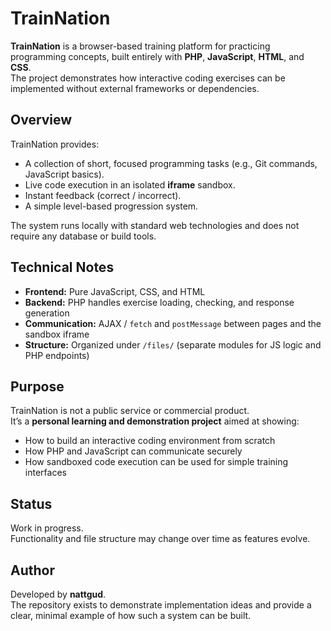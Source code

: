 # TrainNation

**TrainNation** is a browser-based training platform for practicing programming concepts, built entirely with **PHP**, **JavaScript**, **HTML**, and **CSS**.  
The project demonstrates how interactive coding exercises can be implemented without external frameworks or dependencies.

## Overview
TrainNation provides:
- A collection of short, focused programming tasks (e.g., Git commands, JavaScript basics).  
- Live code execution in an isolated **iframe** sandbox.  
- Instant feedback (correct / incorrect).  
- A simple level-based progression system.

The system runs locally with standard web technologies and does not require any database or build tools.

## Technical Notes
- **Frontend:** Pure JavaScript, CSS, and HTML  
- **Backend:** PHP handles exercise loading, checking, and response generation  
- **Communication:** AJAX / `fetch` and `postMessage` between pages and the sandbox iframe  
- **Structure:** Organized under `/files/` (separate modules for JS logic and PHP endpoints)

## Purpose
TrainNation is not a public service or commercial product.  
It’s a **personal learning and demonstration project** aimed at showing:
- How to build an interactive coding environment from scratch  
- How PHP and JavaScript can communicate securely  
- How sandboxed code execution can be used for simple training interfaces

## Status
Work in progress.  
Functionality and file structure may change over time as features evolve.

## Author
Developed by **nattgud**.  
The repository exists to demonstrate implementation ideas and provide a clear, minimal example of how such a system can be built.
